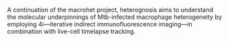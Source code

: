 A continuation of the macrohet project, heterognosis aims to understand the molecular underpinnings of Mtb-infected macrophage heterogeneity by employing 4i—iterative indirect immunofluorescence imaging—in combination with live-cell timelapse tracking.